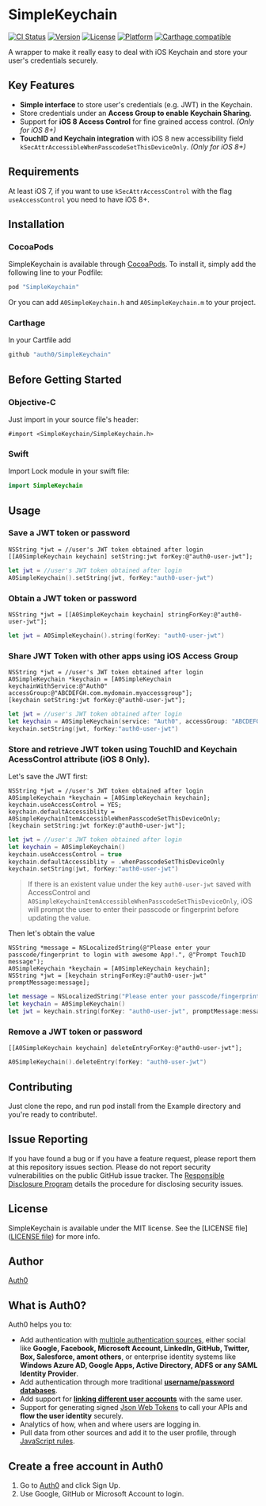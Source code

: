 # SimpleKeychain

[![CI Status](http://img.shields.io/travis/auth0/SimpleKeychain.svg?style=flat-square)](https://travis-ci.org/auth0/SimpleKeychain)
[![Version](https://img.shields.io/cocoapods/v/SimpleKeychain.svg?style=flat-square)](http://cocoadocs.org/docsets/SimpleKeychain)
[![License](https://img.shields.io/cocoapods/l/SimpleKeychain.svg?style=flat-square)](http://cocoadocs.org/docsets/SimpleKeychain)
[![Platform](https://img.shields.io/cocoapods/p/SimpleKeychain.svg?style=flat-square)](http://cocoadocs.org/docsets/SimpleKeychain)
[![Carthage compatible](https://img.shields.io/badge/Carthage-compatible-4BC51D.svg?style=flat-square)](https://github.com/Carthage/Carthage)

A wrapper to make it really easy to deal with iOS Keychain and store your user's credentials securely.

## Key Features

- **Simple interface** to store user's credentials (e.g. JWT) in the Keychain.
- Store credentials under an **Access Group to enable Keychain Sharing**.
- Support for **iOS 8 Access Control** for fine grained access control. _(Only for iOS 8+)_
- **TouchID and Keychain integration** with iOS 8 new accessibility field `kSecAttrAccessibleWhenPasscodeSetThisDeviceOnly`. _(Only for iOS 8+)_

## Requirements

At least iOS 7, if you want to use `kSecAttrAccessControl` with the flag `useAccessControl` you need to have iOS 8+.

## Installation

### CocoaPods

SimpleKeychain is available through [CocoaPods](http://cocoapods.org). To install
it, simply add the following line to your Podfile:

```ruby
pod "SimpleKeychain"
```

Or you can add `A0SimpleKeychain.h` and `A0SimpleKeychain.m` to your project.

### Carthage

In your Cartfile add

```ruby
github "auth0/SimpleKeychain"
```

## Before Getting Started

### Objective-C
Just import in your source file's header:

```objc
#import <SimpleKeychain/SimpleKeychain.h>
```

### Swift
Import Lock module in your swift file:

```swift
import SimpleKeychain
```

## Usage

### Save a JWT token or password

```objc
NSString *jwt = //user's JWT token obtained after login
[[A0SimpleKeychain keychain] setString:jwt forKey:@"auth0-user-jwt"];
```

```swift
let jwt = //user's JWT token obtained after login
A0SimpleKeychain().setString(jwt, forKey:"auth0-user-jwt")
```

### Obtain a JWT token or password

```objc
NSString *jwt = [[A0SimpleKeychain keychain] stringForKey:@"auth0-user-jwt"];
```

```swift
let jwt = A0SimpleKeychain().string(forKey: "auth0-user-jwt")
```

### Share JWT Token with other apps using iOS Access Group

```objc
NSString *jwt = //user's JWT token obtained after login
A0SimpleKeychain *keychain = [A0SimpleKeychain keychainWithService:@"Auth0" accessGroup:@"ABCDEFGH.com.mydomain.myaccessgroup"];
[keychain setString:jwt forKey:@"auth0-user-jwt"];
```

```swift
let jwt = //user's JWT token obtained after login
let keychain = A0SimpleKeychain(service: "Auth0", accessGroup: "ABCDEFGH.com.mydomain.myaccessgroup")
keychain.setString(jwt, forKey:"auth0-user-jwt")
```

### Store and retrieve JWT token using TouchID and Keychain AcessControl attribute (iOS 8 Only).

Let's save the JWT first:
```objc
NSString *jwt = //user's JWT token obtained after login
A0SimpleKeychain *keychain = [A0SimpleKeychain keychain];
keychain.useAccessControl = YES;
keychain.defaultAccessiblity = A0SimpleKeychainItemAccessibleWhenPasscodeSetThisDeviceOnly;
[keychain setString:jwt forKey:@"auth0-user-jwt"];
```

```swift
let jwt = //user's JWT token obtained after login
let keychain = A0SimpleKeychain()
keychain.useAccessControl = true
keychain.defaultAccessiblity = .whenPasscodeSetThisDeviceOnly
keychain.setString(jwt, forKey:"auth0-user-jwt")
```

> If there is an existent value under the key `auth0-user-jwt` saved with AccessControl and `A0SimpleKeychainItemAccessibleWhenPasscodeSetThisDeviceOnly`, iOS will prompt the user to enter their passcode or fingerprint before updating the value.

Then let's obtain the value

```objc
NSString *message = NSLocalizedString(@"Please enter your passcode/fingerprint to login with awesome App!.", @"Prompt TouchID message");
A0SimpleKeychain *keychain = [A0SimpleKeychain keychain];
NSString *jwt = [keychain stringForKey:@"auth0-user-jwt" promptMessage:message];
```

```swift
let message = NSLocalizedString("Please enter your passcode/fingerprint to login with awesome App!.", comment: "Prompt TouchID message")
let keychain = A0SimpleKeychain()
let jwt = keychain.string(forKey: "auth0-user-jwt", promptMessage:message)
```

### Remove a JWT token or password
```objc
[[A0SimpleKeychain keychain] deleteEntryForKey:@"auth0-user-jwt"];
```

```swift
A0SimpleKeychain().deleteEntry(forKey: "auth0-user-jwt")
```

## Contributing

Just clone the repo, and run pod install from the Example directory and you're ready to contribute!.

## Issue Reporting

If you have found a bug or if you have a feature request, please report them at this repository issues section. Please do not report security vulnerabilities on the public GitHub issue tracker. The [Responsible Disclosure Program](https://auth0.com/whitehat) details the procedure for disclosing security issues.

## License

SimpleKeychain is available under the MIT license. See the [LICENSE file]([LICENSE file](https://github.com/auth0/SimpleKeychain/blob/master/LICENSE)) for more info.

## Author

[Auth0](https://auth0.com)

## What is Auth0?

Auth0 helps you to:

* Add authentication with [multiple authentication sources](https://docs.auth0.com/identityproviders), either social like **Google, Facebook, Microsoft Account, LinkedIn, GitHub, Twitter, Box, Salesforce, amont others**, or enterprise identity systems like **Windows Azure AD, Google Apps, Active Directory, ADFS or any SAML Identity Provider**.
* Add authentication through more traditional **[username/password databases](https://docs.auth0.com/mysql-connection-tutorial)**.
* Add support for **[linking different user accounts](https://docs.auth0.com/link-accounts)** with the same user.
* Support for generating signed [Json Web Tokens](https://docs.auth0.com/jwt) to call your APIs and **flow the user identity** securely.
* Analytics of how, when and where users are logging in.
* Pull data from other sources and add it to the user profile, through [JavaScript rules](https://docs.auth0.com/rules).

## Create a free account in Auth0

1. Go to [Auth0](https://auth0.com) and click Sign Up.
2. Use Google, GitHub or Microsoft Account to login.
